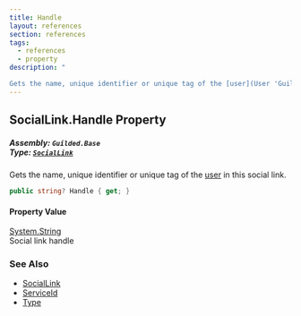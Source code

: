 ```yaml
---
title: Handle
layout: references
section: references
tags:
  - references
  - property
description: "

Gets the name, unique identifier or unique tag of the [user](User 'Guilded.Base.Users.User') in this social link."
---
```


## SocialLink.Handle Property
##### **Assembly:** `Guilded.Base`<br/>**Type:** [`SocialLink`](SocialLink 'Guilded.Base.Users.SocialLink')

Gets the name, unique identifier or unique tag of the [user](User 'Guilded.Base.Users.User') in this social link.

```csharp
public string? Handle { get; }
```

#### Property Value
[System.String](https://docs.microsoft.com/en-us/dotnet/api/System.String 'System.String')  
Social link handle

### See Also
- [SocialLink](SocialLink 'Guilded.Base.Users.SocialLink')
- [ServiceId](SocialLink.ServiceId 'Guilded.Base.Users.SocialLink.ServiceId')
- [Type](SocialLink.Type 'Guilded.Base.Users.SocialLink.Type')
